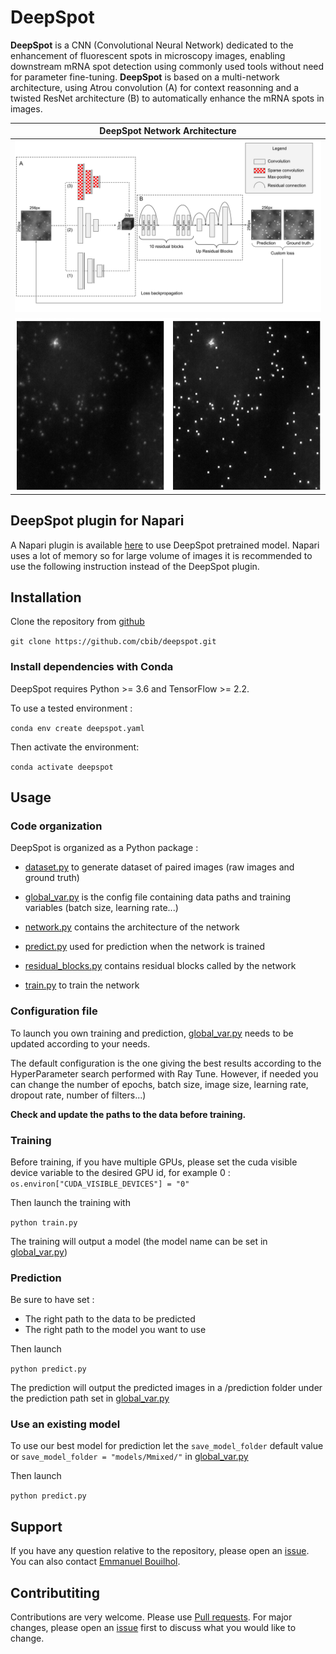# DeepSpot

**DeepSpot** is a CNN (Convolutional Neural Network) dedicated to the enhancement of fluorescent spots in microscopy images,
enabling downstream mRNA spot detection using commonly used tools without need for parameter fine-tuning.
 **DeepSpot** is based on a multi-network architecture, using Atrou convolution (A) for context reasonning and a twisted ResNet 
architecture (B) to automatically enhance the mRNA spots in images. 


| DeepSpot Network Architecture|
| ------------- |
| ![](figures/network.svg) |
| ![](figures/original_vs_pred.png) |

## DeepSpot plugin for Napari 

A Napari plugin is available [here](https://github.com/ebouilhol/napari-DeepSpot) to use DeepSpot pretrained model. 
Napari uses a lot of memory so for large volume of images it is recommended to use the following instruction instead of the DeepSpot plugin.



## Installation
Clone the repository from [github](https://github.com/cbib/DeepSpot)

`git clone https://github.com/cbib/deepspot.git`



### Install dependencies with Conda 
DeepSpot requires Python >= 3.6 and TensorFlow >= 2.2.

To use a tested environment :

`conda env create deepspot.yaml`

Then activate the environment:

`conda activate deepspot`

## Usage

### Code organization
DeepSpot is organized as a Python package :

* [dataset.py](https://github.com/cbib/DeepSpot/blob/master/deepspot/dataset.py) to generate dataset of paired images (raw images and ground truth)

* [global_var.py](https://github.com/cbib/DeepSpot/blob/master/deepspot/global_var.py) is the config file containing data paths and training variables (batch size, learning rate...)

* [network.py](https://github.com/cbib/DeepSpot/blob/master/deepspot/network.py) contains the architecture of the network

* [predict.py](https://github.com/cbib/DeepSpot/blob/master/deepspot/predict.py) used for prediction when the network is trained

* [residual_blocks.py](https://github.com/cbib/DeepSpot/blob/master/deepspot/residual_blocks.py) contains residual blocks called by the network

* [train.py](https://github.com/cbib/DeepSpot/blob/master/deepspot/train.py) to train the network

### Configuration file

To launch you own training and prediction, [global_var.py](https://github.com/cbib/DeepSpot/blob/master/deepspot/global_var.py) needs to be updated according to your needs.

The default configuration is the one giving the best results according to the HyperParameter search performed with Ray Tune.
However, if needed you can change the number of epochs, batch size, image size, learning rate, dropout rate, number of filters...)

**Check and update the paths to the data before training.**

### Training

Before training, if you have multiple GPUs, please set the cuda visible device variable to the desired GPU id, for example 0 :
`os.environ["CUDA_VISIBLE_DEVICES"] = "0"`

Then launch the training with 

`python train.py`

The training will output a model (the model name can be set in [global_var.py](https://github.com/cbib/DeepSpot/blob/master/deepspot/global_var.py))

### Prediction
Be sure to have set :
* The right path to the data to be predicted
* The right path to the model you want to use

Then launch

`python predict.py`

The prediction will output the predicted images in a /prediction folder under the prediction path set in [global_var.py](https://github.com/cbib/DeepSpot/blob/master/deepspot/global_var.py)


### Use an existing model

To use our best model for prediction let the `save_model_folder` default value or `save_model_folder = "models/Mmixed/"` in [global_var.py](https://github.com/cbib/DeepSpot/blob/master/deepspot/global_var.py)

Then launch

`python predict.py`

## Support
If you have any question relative to the repository, please open an [issue](https://github.com/cbib/deepspot). 
You can also contact [Emmanuel Bouilhol](mailto:emmanuel.bouilhol[AT]u-bordeaux.fr).

## Contributiting
Contributions are very welcome. Please use [Pull requests](https://github.com/cbib/deepspot/pulls).
For major changes, please open an [issue](https://github.com/cbib/deepspot)  first to discuss what you would like to change.




